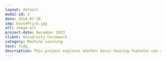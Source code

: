```yaml
---
layout: default
modal-id: 1
date: 2014-07-18
img: housePrice.jpg
alt: image-alt
project-date: December 2023
client: University Cursework
category: Machine Learning
test: fsdg
description: This project explores whether basic housing features can accurately predict property prices by comparing two fundamental machine learning approaches. The research contrasts Linear Regression against Decision Tree Regression models using essential variables that every home contains - kitchen dimensions, living room space, total built area, and similar fundamental attributes.
---
```

